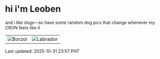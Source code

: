 # hi i'm Leoben

and i like dogs—so have some random dog pics that change whenever my CRON feels like it

|  |  |
|--------|----------|
| ![Borzoi](https://random-dog-vercel.vercel.app/api/random-borzoi?v=1761926253) | ![Labrador](https://random-dog-vercel.vercel.app/api/random-labrador?v=1761926253) |

Last updated: 2025-10-31 23:57 PHT
